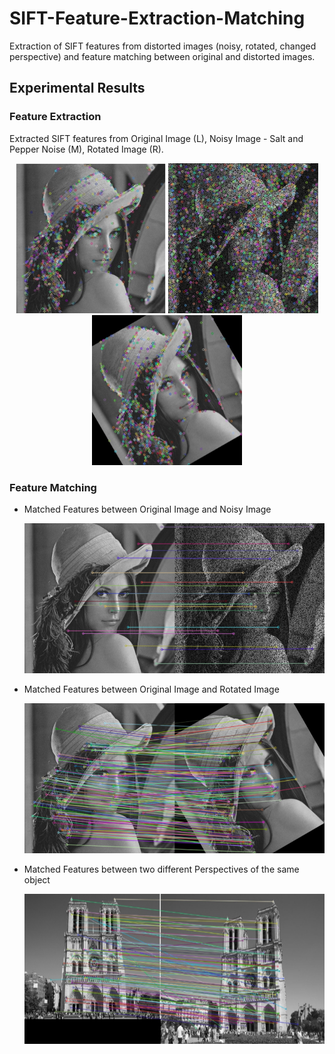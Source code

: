 # SIFT-Feature-Extraction-Matching
Extraction of SIFT features from distorted images (noisy, rotated, changed perspective) and feature matching between original and distorted images.

## Experimental Results
### Feature Extraction
Extracted SIFT features from Original Image (L), Noisy Image - Salt and Pepper Noise (M), Rotated Image (R). 

  <p align="middle">
    <img src="Results/orig_ext.png" width=240 height=240 />
    <img src="Results/noisy_ext.png" width=240 height=240 />
    <img src="Results/rotated_ext.png" width=240 height=240 /> 
  </p> 
  
  ### Feature Matching 
  * Matched Features between Original Image and Noisy Image
     <p align="middle">
         <img src="Results/orig_noisy_matching.png" width=510 height=240 />
     </p> 
     
  * Matched Features between Original Image and Rotated Image
     <p align="middle">
         <img src="Results/orig_rot_matching.png" width=510 height=240 />
     </p> 

  * Matched Features between two different Perspectives of the same object
     <p align="middle">
         <img src="Results/perspective_matching.png" width=510 height=240 />
     </p> 

